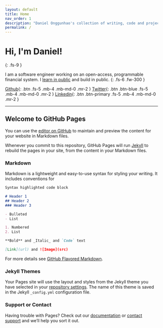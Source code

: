 ```yaml
---
layout: default
title: Home
nav_order: 1
description: "Daniel Onggunhao's collection of writing, code and projects"
permalink: /
---
```


# Hi, I'm Daniel!
{: .fs-9 }

I am a software engineer working on an open-access, programmable financial system. I [learn in public](https://www.swyx.io/writing/learn-in-public/) and build in public.
{: .fs-6 .fw-300 }

[Github](http://github.com/onggunhao){: .btn .fs-5 .mb-4 .mb-md-0 .mr-2 }
[Twitter](https://twitter.com/onggunhao){: .btn .btn-blue .fs-5 .mb-4 .mb-md-0 .mr-2 }
[Linkedin](https://www.linkedin.com/in/danielong/){: .btn .btn-primary .fs-5 .mb-4 .mb-md-0 .mr-2 }

---

## Welcome to GitHub Pages

You can use the [editor on GitHub](https://github.com/onggunhao/onggunhao.github.io/edit/master/README.md) to maintain and preview the content for your website in Markdown files.

Whenever you commit to this repository, GitHub Pages will run [Jekyll](https://jekyllrb.com/) to rebuild the pages in your site, from the content in your Markdown files.

### Markdown

Markdown is a lightweight and easy-to-use syntax for styling your writing. It includes conventions for

```markdown
Syntax highlighted code block

# Header 1
## Header 2
### Header 3

- Bulleted
- List

1. Numbered
2. List

**Bold** and _Italic_ and `Code` text

[Link](url) and ![Image](src)
```

For more details see [GitHub Flavored Markdown](https://guides.github.com/features/mastering-markdown/).

### Jekyll Themes

Your Pages site will use the layout and styles from the Jekyll theme you have selected in your [repository settings](https://github.com/onggunhao/onggunhao.github.io/settings). The name of this theme is saved in the Jekyll `_config.yml` configuration file.

### Support or Contact

Having trouble with Pages? Check out our [documentation](https://help.github.com/categories/github-pages-basics/) or [contact support](https://github.com/contact) and we’ll help you sort it out.
